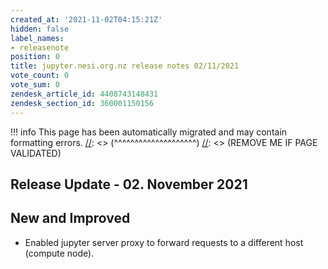 ```yaml
---
created_at: '2021-11-02T04:15:21Z'
hidden: false
label_names:
- releasenote
position: 0
title: jupyter.nesi.org.nz release notes 02/11/2021
vote_count: 0
vote_sum: 0
zendesk_article_id: 4408743148431
zendesk_section_id: 360001150156
---
```



[//]: <> (REMOVE ME IF PAGE VALIDATED)
[//]: <> (vvvvvvvvvvvvvvvvvvvv)
!!! info
    This page has been automatically migrated and may contain formatting errors.
[//]: <> (^^^^^^^^^^^^^^^^^^^^)
[//]: <> (REMOVE ME IF PAGE VALIDATED)
<h2 id="ReleaseNotes-ReleaseUpdate-11.July2019">Release Update - 02. November 2021</h2>
<h2 id="ReleaseNotes-NewandImproved">New and Improved</h2>
<ul>
<li><span style="font-family: -apple-system, BlinkMacSystemFont, 'Segoe UI', Helvetica, Arial, sans-serif;">Enabled jupyter server proxy to forward requests to a different host (compute node).</span></li>
</ul>
<p> </p>